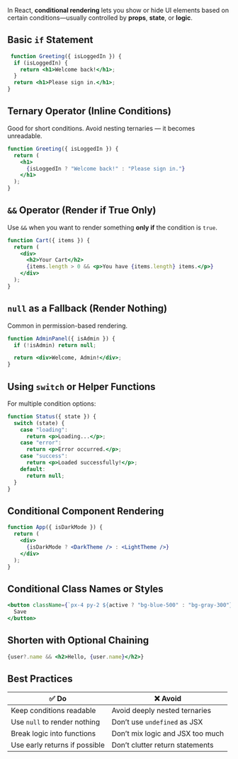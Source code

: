 In React, **conditional rendering** lets you show or hide UI elements based on certain conditions—usually controlled by **props**, **state**, or **logic**.

## Basic `if` Statement

```jsx
 function Greeting({ isLoggedIn }) {
  if (isLoggedIn) {
    return <h1>Welcome back!</h1>;
  }
  return <h1>Please sign in.</h1>;
}

```

## Ternary Operator (Inline Conditions)

Good for short conditions. Avoid nesting ternaries — it becomes unreadable.

```jsx
function Greeting({ isLoggedIn }) {
  return (
    <h1>
      {isLoggedIn ? "Welcome back!" : "Please sign in."}
    </h1>
  );
}
```

## `&&` Operator (Render if True Only)

Use `&&` when you want to render something **only if** the condition is `true`.

```jsx
function Cart({ items }) {
  return (
    <div>
      <h2>Your Cart</h2>
      {items.length > 0 && <p>You have {items.length} items.</p>}
    </div>
  );
}
```

## `null` as a Fallback (Render Nothing)

Common in permission-based rendering.

```jsx
function AdminPanel({ isAdmin }) {
  if (!isAdmin) return null;

  return <div>Welcome, Admin!</div>;
}

```

## Using `switch` or Helper Functions

For multiple condition options:

```jsx
function Status({ state }) {
  switch (state) {
    case "loading":
      return <p>Loading...</p>;
    case "error":
      return <p>Error occurred.</p>;
    case "success":
      return <p>Loaded successfully!</p>;
    default:
      return null;
  }
}
```

## Conditional Component Rendering

```jsx
function App({ isDarkMode }) {
  return (
    <div>
      {isDarkMode ? <DarkTheme /> : <LightTheme />}
    </div>
  );
}
```

## Conditional Class Names or Styles

```jsx
<button className={`px-4 py-2 ${active ? "bg-blue-500" : "bg-gray-300"}`}>
  Save
</button>

```

## Shorten with Optional Chaining

```jsx
{user?.name && <h2>Hello, {user.name}</h2>}

```

## Best Practices

| ✅ Do | ❌ Avoid |
| --- | --- |
| Keep conditions readable | Avoid deeply nested ternaries |
| Use `null` to render nothing | Don’t use `undefined` as JSX |
| Break logic into functions | Don’t mix logic and JSX too much |
| Use early returns if possible | Don’t clutter return statements |